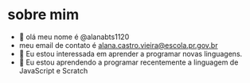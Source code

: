 # sobre mim
-  👋 olá meu nome é @alanabts1120
- meu email de contato é alana.castro.vieira@escola.pr.gov.br
- 👀 Eu estou interessada em aprender a programar novas linguagens.
- 🌱 Eu estou aprendendo a programar recentemente a linguagem de JavaScript e Scratch



